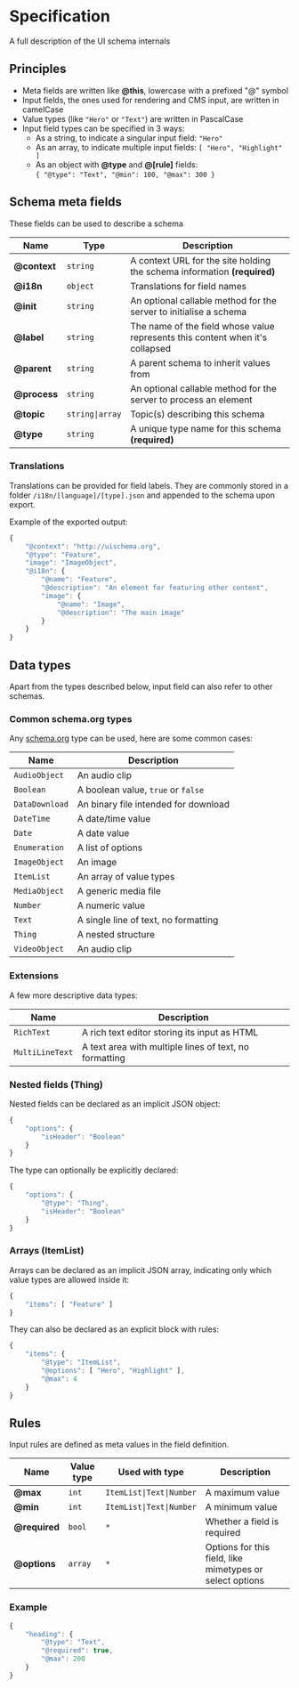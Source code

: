 # Specification

A full description of the UI schema internals

## Principles

* Meta fields are written like **@this**, lowercase with a prefixed "@" symbol
* Input fields, the ones used for rendering and CMS input, are written in camelCase
* Value types (like `"Hero"` or `"Text"`) are written in PascalCase
* Input field types can be specified in 3 ways:
    * As a string, to indicate a singular input field: `"Hero"`
    * As an array, to indicate multiple input fields: `[ "Hero", "Highlight" ]`
    * As an object with **@type** and **@[rule]** fields:  
        `{ "@type": "Text", "@min": 100, "@max": 300 }`

## Schema meta fields

These fields can be used to describe a schema

| Name          | Type              | Description |
| ---           | ---               | --- |
| **@context**  | `string`          | A context URL for the site holding the schema information **(required)** |
| **@i18n**     | `object`          | Translations for field names |
| **@init**     | `string`          | An optional callable method for the server to initialise a schema |
| **@label**    | `string`          | The name of the field whose value represents this content when it's collapsed |
| **@parent**   | `string`          | A parent schema to inherit values from |
| **@process**  | `string`          | An optional callable method for the server to process an element |
| **@topic**    | `string\|array`   | Topic(s) describing this schema |
| **@type**     | `string`          | A unique type name for this schema **(required)** |

### Translations

Translations can be provided for field labels. They are commonly stored in a folder `/i18n/[language]/[type].json` and appended to the schema upon export.

Example of the exported output:

```javascript
{
    "@context": "http://uischema.org",
    "@type": "Feature",
    "image": "ImageObject",
    "@i18n": {
        "@name": "Feature",
        "@description": "An element for featuring other content",
        "image": {
            "@name": "Image",
            "@description": "The main image"
        }
    }
}
```

## Data types

Apart from the types described below, input field can also refer to other schemas.

### Common schema.org types

Any [schema.org](https://schema.org/DataType) type can be used, here are some common cases:

| Name              | Description |
| ---               | --- |
| `AudioObject`     | An audio clip |
| `Boolean`         | A boolean value, `true` or `false` |
| `DataDownload`    | An binary file intended for download |
| `DateTime`        | A date/time value |
| `Date`            | A date value |
| `Enumeration`     | A list of options |
| `ImageObject`     | An image |
| `ItemList`        | An array of value types |
| `MediaObject`     | A generic media file |
| `Number`          | A numeric value |
| `Text`            | A single line of text, no formatting |
| `Thing`           | A nested structure |
| `VideoObject`     | An audio clip |

### Extensions

A few more descriptive data types:

| Name              | Description |
| ---               | --- |
| `RichText`        | A rich text editor storing its input as HTML |
| `MultiLineText`   | A text area with multiple lines of text, no formatting |

### Nested fields (Thing)

Nested fields can be declared as an implicit JSON object:

```javascript
{
    "options": {
        "isHeader": "Boolean"
    }
}
```

The type can optionally be explicitly declared:

```javascript
{
    "options": {
        "@type": "Thing",
        "isHeader": "Boolean"
    }
}
```

### Arrays (ItemList)

Arrays can be declared as an implicit JSON array, indicating only which value types are allowed inside it:

```javascript
{
    "items": [ "Feature" ]
}
```

They can also be declared as an explicit block with rules:

```javascript
{
    "items": {
        "@type": "ItemList",
        "@options": [ "Hero", "Highlight" ],
        "@max": 4
    }
}
```

## Rules

Input rules are defined as meta values in the field definition.

| Name              | Value type    | Used with type            | Description |
| ---               | ---           | ---                       | --- |
| **@max**          | `int`         | `ItemList\|Text\|Number`  | A maximum value |
| **@min**          | `int`         | `ItemList\|Text\|Number`  | A minimum value |
| **@required**     | `bool`        | `*`                       | Whether a field is required |
| **@options**      | `array`       | `*`                       | Options for this field, like mimetypes or select options |

### Example

```javascript
{
    "heading": {
        "@type": "Text",
        "@required": true,
        "@max": 200
    }
}
```
